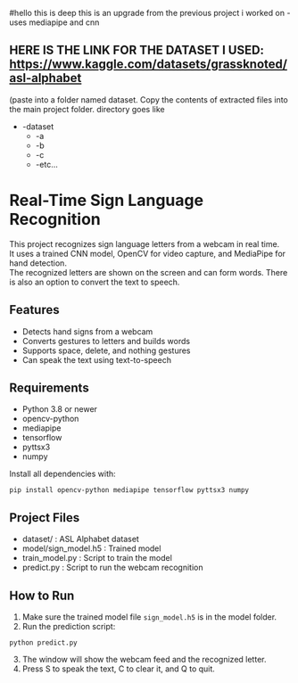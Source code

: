 #hello this is deep
this is an upgrade from the previous project i worked on
-uses mediapipe and cnn 
## HERE IS THE LINK FOR THE DATASET I USED: https://www.kaggle.com/datasets/grassknoted/asl-alphabet
(paste into a folder named dataset. Copy the contents of extracted files into the main project folder.
directory goes like

- -dataset
  - -a
  - -b
  - -c
  - -etc...


# Real-Time Sign Language Recognition



This project recognizes sign language letters from a webcam in real time.  
It uses a trained CNN model, OpenCV for video capture, and MediaPipe for hand detection.  
The recognized letters are shown on the screen and can form words. There is also an option to convert the text to speech.

## Features

- Detects hand signs from a webcam  
- Converts gestures to letters and builds words  
- Supports space, delete, and nothing gestures  
- Can speak the text using text-to-speech  

## Requirements

- Python 3.8 or newer  
- opencv-python  
- mediapipe  
- tensorflow  
- pyttsx3  
- numpy  

Install all dependencies with:

```
pip install opencv-python mediapipe tensorflow pyttsx3 numpy
```

## Project Files

- dataset/ : ASL Alphabet dataset  
- model/sign_model.h5 : Trained model  
- train_model.py : Script to train the model  
- predict.py : Script to run the webcam recognition  

## How to Run

1. Make sure the trained model file `sign_model.h5` is in the model folder.  
2. Run the prediction script:

```
python predict.py
```

3. The window will show the webcam feed and the recognized letter.  
4. Press S to speak the text, C to clear it, and Q to quit.
